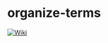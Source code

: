# organize-terms

[![Wiki](https://img.shields.io/badge/Wiki-Documentation-blue)](https://github.com/juvelop17/organize-terms/wiki)


